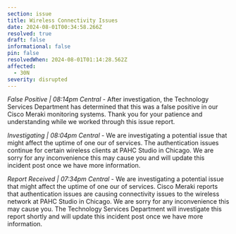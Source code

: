 ```yaml
---
section: issue
title: Wireless Connectivity Issues
date: 2024-08-01T00:34:58.266Z
resolved: true
draft: false
informational: false
pin: false
resolvedWhen: 2024-08-01T01:14:28.562Z
affected:
  - 30N
severity: disrupted
---
```

*False Positive | 08:14pm Central* - After investigation, the Technology Services Department has determined that this was a false positive in our Cisco Meraki monitoring systems. Thank you for your patience and understanding while we worked through this issue report.

*Investigating | 08:04pm Central* - We are investigating a potential issue that might affect the uptime of one our of services. The authentication issues continue for certain wireless clients at PAHC Studio in Chicago. We are sorry for any inconvenience this may cause you and will update this incident post once we have more information.

*Report Received | 07:34pm Central* - We are investigating a potential issue that might affect the uptime of one our of services. Cisco Meraki reports that authentication issues are causing connectivity issues to the wireless network at PAHC Studio in Chicago. We are sorry for any inconvenience this may cause you. The Technology Services Department will investigate this report shortly and will update this incident post once we have more information.